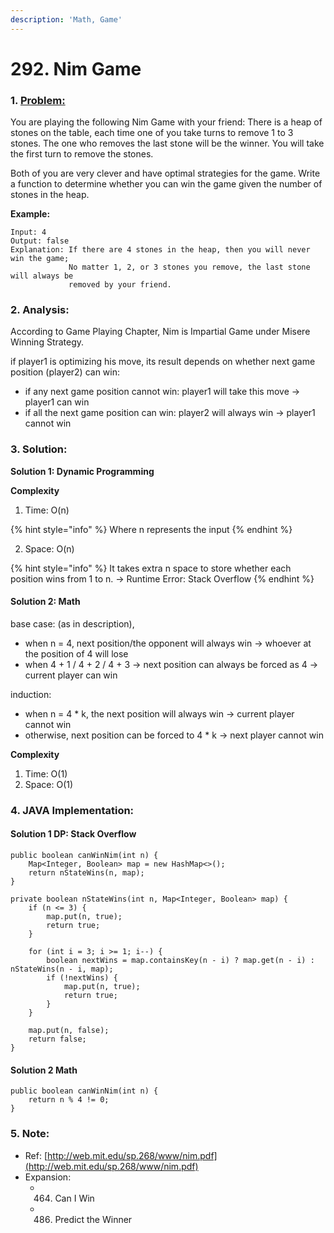 ```yaml
---
description: 'Math, Game'
---
```


# 292. Nim Game

### 1. [Problem:](https://leetcode.com/problems/nim-game/solution/) 

You are playing the following Nim Game with your friend: There is a heap of stones on the table, each time one of you take turns to remove 1 to 3 stones. The one who removes the last stone will be the winner. You will take the first turn to remove the stones.

Both of you are very clever and have optimal strategies for the game. Write a function to determine whether you can win the game given the number of stones in the heap.

**Example:**

```text
Input: 4
Output: false 
Explanation: If there are 4 stones in the heap, then you will never win the game;
             No matter 1, 2, or 3 stones you remove, the last stone will always be 
             removed by your friend.
```

### **2. Analysis:** 

According to Game Playing Chapter, Nim is Impartial Game under Misere Winning Strategy.

if player1 is optimizing his move, its result depends on whether next game position \(player2\) can win:

* if any next game position cannot win: player1 will take this move -&gt; player1 can win
* if all the next game position can win: player2 will always win -&gt; player1 cannot win

### 3. Solution:

**Solution 1: Dynamic Programming**

**Complexity**

1. Time: O\(n\)  

{% hint style="info" %}
Where n represents the input
{% endhint %}

2. Space: O\(n\)

{% hint style="info" %}
It takes extra n space to store whether each position wins from 1 to n. -&gt; Runtime Error: Stack Overflow
{% endhint %}

#### Solution 2: Math

base case: \(as in description\), 

* when n = 4, next position/the opponent will always win -&gt; whoever at the position of 4 will lose
* when 4 + 1 / 4 + 2 / 4 + 3 -&gt; next position can always be forced as 4 -&gt; current player can win

induction:

* when n = 4 \* k, the next position will always win -&gt; current player cannot win
* otherwise, next position can be forced to 4 \* k -&gt; next player cannot win

**Complexity**

1. Time: O\(1\)  
2. Space: O\(1\)

### 4. JAVA Implementation:

#### Solution 1 DP: Stack Overflow

```text
public boolean canWinNim(int n) {
    Map<Integer, Boolean> map = new HashMap<>();
    return nStateWins(n, map);
}
    
private boolean nStateWins(int n, Map<Integer, Boolean> map) {
    if (n <= 3) {
        map.put(n, true);
        return true;
    }

    for (int i = 3; i >= 1; i--) {
        boolean nextWins = map.containsKey(n - i) ? map.get(n - i) : nStateWins(n - i, map);
        if (!nextWins) {
            map.put(n, true);
            return true;
        }
    }

    map.put(n, false);
    return false;
}
```

#### Solution 2 Math

```text
public boolean canWinNim(int n) {
    return n % 4 != 0;   
}
```

### 5. Note:

* Ref: [http://web.mit.edu/sp.268/www/nim.pdf](http://web.mit.edu/sp.268/www/nim.pdf)
* Expansion:
  * 464. Can I Win
  * 486. Predict the Winner

